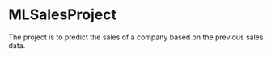 # MLSalesProject
The project is to predict the sales of a company based on the previous sales data.

